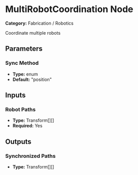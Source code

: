 
# MultiRobotCoordination Node

**Category:** Fabrication / Robotics

Coordinate multiple robots

## Parameters


### Sync Method
- **Type:** enum
- **Default:** "position"





## Inputs


### Robot Paths
- **Type:** Transform[][]
- **Required:** Yes



## Outputs


### Synchronized Paths
- **Type:** Transform[][]




